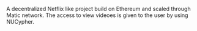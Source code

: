 A decentralized Netflix like project build on Ethereum and scaled through Matic network. The access to view videoes is given to the user by using NUCypher. 
